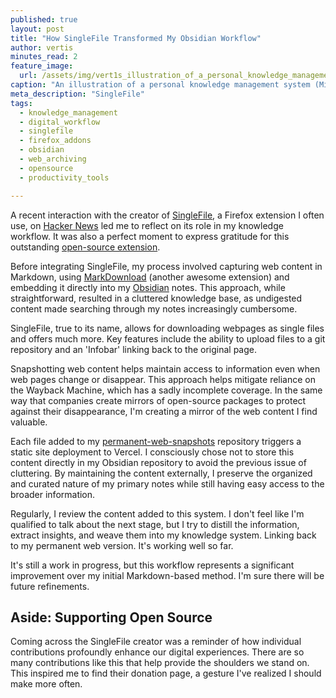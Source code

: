 ```yaml
---
published: true
layout: post
title: "How SingleFile Transformed My Obsidian Workflow"
author: vertis
minutes_read: 2
feature_image:
  url: /assets/img/vert1s_illustration_of_a_personal_knowledge_managemen_fb01bc16-d582-4812-b0ee-b495105bc80d.png
caption: "An illustration of a personal knowledge management system (Midjourney)"
meta_description: "SingleFile"
tags:
  - knowledge_management
  - digital_workflow
  - singlefile
  - firefox_addons
  - obsidian
  - web_archiving
  - opensource
  - productivity_tools

---
```


A recent interaction with the creator of [SingleFile](https://addons.mozilla.org/en-GB/firefox/addon/single-file/), a Firefox extension I often use, on [Hacker News](https://news.ycombinator.com/item?id=39143231) led me to reflect on its role in my knowledge workflow. It was also a perfect moment to express gratitude for this outstanding [open-source extension](https://github.com/gildas-lormeau/SingleFile).

Before integrating SingleFile, my process involved capturing web content in Markdown, using [MarkDownload](https://addons.mozilla.org/en-GB/firefox/addon/markdownload/) (another awesome extension) and embedding it directly into my [Obsidian](https://obsidian.md/) notes. This approach, while straightforward, resulted in a cluttered knowledge base, as undigested content made searching through my notes increasingly cumbersome.

SingleFile, true to its name, allows for downloading webpages as single files and offers much more. Key features include the ability to upload files to a git repository and an 'Infobar' linking back to the original page.

Snapshotting web content helps maintain access to information even when web pages change or disappear. This approach helps mitigate reliance on the Wayback Machine, which has a sadly incomplete coverage. In the same way that companies create mirrors of open-source packages to protect against their disappearance, I'm creating a mirror of the web content I find valuable.

Each file added to my [permanent-web-snapshots](https://github.com/vertis/permanent-web-snapshots) repository triggers a static site deployment to Vercel. I consciously chose not to store this content directly in my Obsidian repository to avoid the previous issue of cluttering. By maintaining the content externally, I preserve the organized and curated nature of my primary notes while still having easy access to the broader information.

Regularly, I review the content added to this system. I don't feel like I'm qualified to talk about the next stage, but I try to distill the information, extract insights, and weave them into my knowledge system. Linking back to my permanent web version. It's working well so far.

It's still a work in progress, but this workflow represents a significant improvement over my initial Markdown-based method. I'm sure there will be future refinements.

## Aside: Supporting Open Source

Coming across the SingleFile creator was a reminder of how individual contributions profoundly enhance our digital experiences. There are so many contributions like this that help provide the shoulders we stand on. This inspired me to find their donation page, a gesture I've realized I should make more often.
